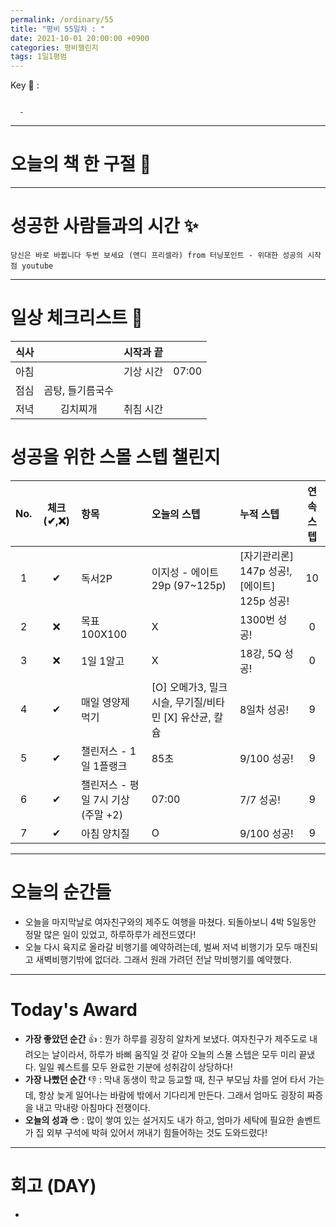 ```yaml
---
permalink: /ordinary/55
title: "평비 55일차 : "
date: 2021-10-01 20:00:00 +0900
categories: 평비챌린지
tags: 1일1평범
---  
```

Key 🔑 : 
```

  - 
```

---
# 오늘의 책 한 구절 📕


---
# 성공한 사람들과의 시간 ✨
`당신은 바로 바뀝니다 두번 보세요 (앤디 프리셀라) from 터닝포인트 - 위대한 성공의 시작점 youtube`  

---
# 일상 체크리스트 📃

| 식사 |  | 시작과 끝 |  |
|:----:|:----:|:----:|:----:|
| 아침 |  | 기상 시간 | 07:00 |
| 점심 | 곰탕, 들기름국수 |  |  |
| 저녁 | 김치찌개 | 취침 시간 |  |

# 성공을 위한 스몰 스텝 챌린지

| No. | 체크(✔,❌) | 항목 | 오늘의 스텝 | 누적 스텝 | 연속 스텝 |
|:----:|:----:|:----|:----|:----|:----:|
| 1 | ✔ | 독서2P | 이지성 - 에이트 29p (97~125p) | [자기관리론] 147p 성공!, [에이트] 125p 성공! | 10 |
| 2 | ❌ | 목표 100X100 | X | 1300번 성공! | 0 |
| 3 | ❌ | 1일 1알고 | X | 18강, 5Q 성공! | 0 |
| 4 | ✔ | 매일 영양제 먹기 | [O] 오메가3, 밀크시슬, 무기질/비타민 [X] 유산균, 칼슘 | 8일차 성공! | 9 |
| 5 | ✔ | 챌린저스 - 1일 1플랭크 | 85초 | 9/100 성공! | 9 |
| 6 | ✔ | 챌린저스 - 평일 7시 기상(주말 +2) | 07:00 | 7/7 성공! | 9 |
| 7 | ✔ | 아침 양치질 | O | 9/100 성공! | 9 |

---
# 오늘의 순간들
- 오늘을 마지막날로 여자친구와의 제주도 여행을 마쳤다. 되돌아보니 4박 5일동안 정말 많은 일이 있었고, 하루하루가 레전드였다!
- 오늘 다시 육지로 올라갈 비행기를 예약하려는데, 벌써 저녁 비행기가 모두 매진되고 새벽비행기밖에 없더라. 그래서 원래 가려던 전날 막비행기를 예약했다.

---
# Today's Award
- **가장 좋았던 순간** 👍 : 뭔가 하루를 굉장히 알차게 보냈다. 여자친구가 제주도로 내려오는 날이라서, 하루가 바삐 움직일 것 같아 오늘의 스몰 스텝은 모두 미리 끝냈다. 일일 퀘스트를 모두 완료한 기분에 성취감이 상당하다!  
- **가장 나빴던 순간** 👎 : 막내 동생이 학교 등교할 때, 친구 부모님 차를 얻어 타서 가는데, 항상 늦게 일어나는 바람에 밖에서 기다리게 만든다. 그래서 엄마도 굉장히 짜증을 내고 막내랑 아침마다 전쟁이다.  
- **오늘의 성과** 😎 : 많이 쌓여 있는 설거지도 내가 하고, 엄마가 세탁에 필요한 솔벤트가 집 외부 구석에 박혀 있어서 꺼내기 힘들어하는 것도 도와드렸다!  

---
# 회고 (DAY)
- 
